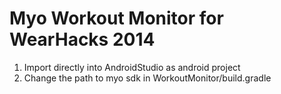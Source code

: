 Myo Workout Monitor for WearHacks 2014
=============

1) Import directly into AndroidStudio as android project
2) Change the path to myo sdk in WorkoutMonitor/build.gradle 
